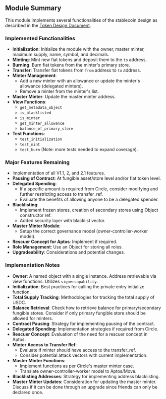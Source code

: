 ## Module Summary

This module implements several functionalities of the stablecoin design as described in the [Token Design Document](https://github.com/circlefin/stablecoin-evm/blob/master/doc/tokendesign.md).

### Implemented Functionalities
- **Initialization**: Initialize the module with the owner, master minter, maximum supply, name, symbol, and decimals.
- **Minting**: Mint new fiat tokens and deposit them to the `to` address.
- **Burning**: Burn fiat tokens from the minter's primary store.
- **Transfer**: Transfer fiat tokens from `from` address to `to` address.
- **Minter Management**:
  - Add a new minter with an allowance or update the minter's allowance (delegated minters).
  - Remove a minter from the minter's list.
- **Master Minter**: Update the master minter address.
- **View Functions**:
  - `get_metadata_object`
  - `is_blacklisted`
  - `is_minter`
  - `get_minter_allowance`
  - `balance_of_primary_store`
- **Test Functions**:
  - `test_initialization`
  - `test_mint`
  - `test_burn` (Note: more tests needed to expand coverage).

### Major Features Remaining
- Implementation of all V1.1, 2, and 2.1 features.
- **Pausing of Contract**: At fungible asset/store level and/or fiat token level.
- **Delegated Spending**: 
  - If a specific amount is required from Circle, consider modifying and further restricting access to transfer_ref.
  - Evaluate the benefits of allowing anyone to be a delegated spender.
- **Blacklisting**:
  - Implement frozen stores, creation of secondary stores using Object constructor ref.
  - Added security layer with blacklist vector.
- **Master Minter Module**:
  - Setup the correct governance model (owner-controller-worker model).
- **Rescuer Concept for Aptos**: Implement if required.
- **Role Management**: Use an Object for storing all roles.
- **Upgradeability**: Considerations and potential changes.

### Implementation Notes
- **Owner**: A named object with a single instance. Address retrievable via view functions. Utilizes `signercapability`.
- **Initialization**: Best practices for calling the private entry initialize function.
- **Total Supply Tracking**: Methodologies for tracking the total supply of USDC.
- **Balance Retrieval**: Check how to retrieve balance for primary/secondary fungible stores. Consider if only primary fungible store should be allowed for minters.
- **Contract Pausing**: Strategy for implementing pausing of the contract.
- **Delegated Spending**: Implementation strategies if required from Circle.
- **Rescuer Concept**: Evaluation of the need for a rescuer concept in Aptos.
- **Minter Access to Transfer Ref**: 
  - Evaluate if minter should have access to the transfer_ref.
  - Consider potential attack vectors with current implementation.
- **Master Minter Functions**: 
  - Implement functions as per Circle's master minter case.
  - Translate owner-controller-worker model to Aptos/Move.
- **Blacklisting Addresses**: Strategy for implementing address blacklisting.
- **Master Minter Updates**: Consideration for updating the master minter. Discuss if it can be done through an upgrade since friends can only be declared once.

